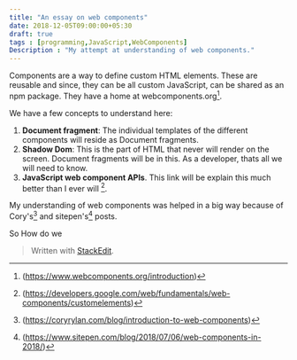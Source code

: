 ```yaml
---
title: "An essay on web components"
date: 2018-12-05T09:00:00+05:30
draft: true
tags : [programming,JavaScript,WebComponents]
Description : "My attempt at understanding of web components."
---
```


Components are a way to define custom HTML elements. These are reusable and since, they can be all custom JavaScript, can be shared as an  npm package. They have a home at webcomponents.org[^home].  

We have a few concepts to understand here:
 1. **Document fragment**: The individual templates of the different components will reside as Document fragments. 
 2. **Shadow Dom**: This is the part of HTML that never will render on the screen. Document fragments will be in this. As a developer, thats all we will need to know.
 3. **JavaScript web component APIs**. This link will be explain this much better than I ever will [^atGoogle].

My understanding of web components was helped in a big way because of Cory's[^blogPost1] and sitepen's[^sitepen] posts.  

So How do we 

[^atGoogle]: (https://developers.google.com/web/fundamentals/web-components/customelements)  
[^blogPost1]: (https://coryrylan.com/blog/introduction-to-web-components)
[^sitepen]: (https://www.sitepen.com/blog/2018/07/06/web-components-in-2018/)
[^home]: (https://www.webcomponents.org/introduction)
[^moduleImport]: (https://jakearchibald.com/2017/es-modules-in-browsers/)

> Written with [StackEdit](https://stackedit.io/).


<!--stackedit_data:
eyJoaXN0b3J5IjpbLTk0OTAxODYzOCwtODI2MzkyNjMyLC04OD
AyNjI5MDFdfQ==
-->